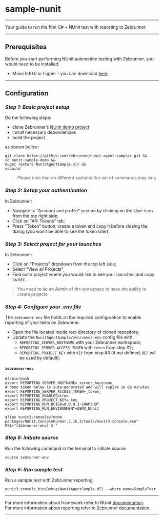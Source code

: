 # sample-nunit
___
Your guide to run the first C# + NUnit test with reporting to Zebrunner.
___
## Prerequisites
Before you start performing NUnit automation testing with Zebrunner, you would need to be installed:
- Mono 6.10.0 or higher - you can download [here](https://www.mono-project.com/download/stable/)
___
## Configuration
### _Step 1: Basic project setup_
Do the following steps:
- clone Zebrunner’s [NUnit demo project](https://github.com/zebrunner/nunit-agent-samples.git)
- install necessary dependencies
- build the project

as shown below:

```
git clone https://github.com/zebrunner/nunit-agent-samples.git &&
cd nunit-sample-demo &&
nuget restore NunitAgentSample.sln &&
msbuild
```
> Please note that on different systems this set of commands may vary


### _Step 2: Setup your authentication_
In Zebrunner:
- Navigate to "Account and profile" section by clicking on the User icon from the top right side;
- Click on "API Tokens" tab;
- Press "Token" button, create a token and copy it before closing the dialog (you won't be able to see the token later).

### _Step 3: Select project for your launches_
In Zebrunner:
- Click on "Projects" dropdown from the top left side;
- Select "View all Projects";
- Find out a project where you would like to see your launches and copy its `KEY`.

> You need to be an Admin of the workspace to have the ability to create projects

### _Step 4: Configure your .env file_
The `zebrunner-env` file holds all the required configuration to enable reporting of your tests on Zebrunner.

- Open the file located inside root directory of cloned repository;
- Update the `NunitAgentSample/zebrunner-env` config file with:
    - `REPORTING_SERVER_HOSTNAME` with your Zebrunner workspace;
    - `REPORTING_SERVER_ACCESS_TOKEN` with `token` from step #2;
    - `REPORTING_PROJECT_KEY` with `KEY` from step #3 (if not defined, `DEF` will be used by default);

#### **`zebrunner-env`**
```
#!/bin/bash
export REPORTING_SERVER_HOSTNAME=_server_hostname_
# demo token below is auto-generated and will expire in 60 minutes
export REPORTING_SERVER_ACCESS_TOKEN=_token_
export REPORTING_ENABLED=true
export REPORTING_PROJECT_KEY=_key_
export REPORTING_RUN_BUILD=0.0.0.1-SNAPSHOT
export REPORTING_RUN_ENVIRONMENT=DEMO_NUnit

alias nunit3-console="mono packages/NUnit.ConsoleRunner.3.16.3/tools/nunit3-console.exe"
PS1="[Zebrunner-env] $ "
```

### _Step 5: Initiate source_
Run the following command in the terminal to initiate source
```
source zebrunner-env 
```

### _Step 5: Run sample test_

Run a sample test with Zebrunner reporting:
```
nunit3-console bin/Debug/NunitAgentSample.dll --where name=SimpleTest
```
___
For more information about framework refer to NUnit [documentation](https://docs.nunit.org/).<br>
For more information about reporting refer to Zebrunner [documentation](https://zebrunner.com/documentation/reporting/nunit/).
___